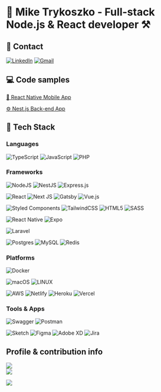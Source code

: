 # 🧑 Mike Trykoszko - Full-stack Node.js & React developer ⚒️

## 📮 Contact
[![LinkedIn](https://img.shields.io/badge/LinkedIn-%230077B5.svg?style=flat-square&logo=linkedin&logoColor=white)](https://linkedin.com/in/michal-trykoszko)
[![Gmail](https://img.shields.io/badge/Gmail-D14836?style=flat-square&logo=gmail&logoColor=white)](mailto:trykoszkom@gmail.com)

## 💻 Code samples
[📱 React Native Mobile App](https://github.com/trykoszko/events-react-native-app)

[⚙️ Nest.js Back-end App](https://github.com/trykoszko/events-nests-js-app)

## 💾 Tech Stack

### Languages
![TypeScript](https://img.shields.io/badge/typescript-%23007ACC.svg?style=flat-square&logo=typescript&logoColor=white)
![JavaScript](https://img.shields.io/badge/javascript-%23323330.svg?style=flat-square&logo=javascript&logoColor=%23F7DF1E)
![PHP](https://img.shields.io/badge/php-%23777BB4.svg?style=flat-square&logo=php&logoColor=white)

### Frameworks
![NodeJS](https://img.shields.io/badge/node.js-6DA55F?style=flat-square&logo=node.js&logoColor=white)
![NestJS](https://img.shields.io/badge/nestjs-%23E0234E.svg?style=flat-square&logo=nestjs&logoColor=white)
![Express.js](https://img.shields.io/badge/express.js-%23404d59.svg?style=flat-square&logo=express&logoColor=%2361DAFB)

![React](https://img.shields.io/badge/react-%2320232a.svg?style=flat-square&logo=react&logoColor=%2361DAFB)
![Next JS](https://img.shields.io/badge/Next-black?style=flat-square&logo=next.js&logoColor=white)
![Gatsby](https://img.shields.io/badge/Gatsby-%23663399.svg?style=flat-square&logo=gatsby&logoColor=white)
![Vue.js](https://img.shields.io/badge/vuejs-%2335495e.svg?style=flat-square&logo=vuedotjs&logoColor=%234FC08D)

![Styled Components](https://img.shields.io/badge/styled--components-DB7093?style=flat-square&logo=styled-components&logoColor=white)
![TailwindCSS](https://img.shields.io/badge/tailwindcss-%2338B2AC.svg?style=flat-square&logo=tailwind-css&logoColor=white)
![HTML5](https://img.shields.io/badge/html5-%23E34F26.svg?style=flat-square&logo=html5&logoColor=white)
![SASS](https://img.shields.io/badge/SASS-hotpink.svg?style=flat-square&logo=SASS&logoColor=white)

![React Native](https://img.shields.io/badge/react_native-%2320232a.svg?style=flat-square&logo=react&logoColor=%2361DAFB)
![Expo](https://img.shields.io/badge/expo-1C1E24?style=flat-square&logo=expo&logoColor=#D04A37)

![Laravel](https://img.shields.io/badge/laravel-%23FF2D20.svg?style=flat-square&logo=laravel&logoColor=white)

![Postgres](https://img.shields.io/badge/postgres-%23316192.svg?style=flat-square&logo=postgresql&logoColor=white)
![MySQL](https://img.shields.io/badge/mysql-%2300f.svg?style=flat-square&logo=mysql&logoColor=white)
![Redis](https://img.shields.io/badge/redis-%23DD0031.svg?style=flat-square&logo=redis&logoColor=white)

### Platforms
![Docker](https://img.shields.io/badge/docker-%230db7ed.svg?style=flat-square&logo=docker&logoColor=white)

![macOS](https://img.shields.io/badge/mac%20os-000000?style=flat-square&logo=macos&logoColor=F0F0F0)
![LINUX](https://img.shields.io/badge/Linux-FCC624?style=flat-square&logo=linux&logoColor=black)

![AWS](https://img.shields.io/badge/AWS-%23FF9900.svg?style=flat-square&logo=amazon-aws&logoColor=white)
![Netlify](https://img.shields.io/badge/netlify-%23000000.svg?style=flat-square&logo=netlify&logoColor=#00C7B7)
![Heroku](https://img.shields.io/badge/heroku-%23430098.svg?style=flat-square&logo=heroku&logoColor=white)
![Vercel](https://img.shields.io/badge/vercel-%23000000.svg?style=flat-square&logo=vercel&logoColor=white)

### Tools & Apps
![Swagger](https://img.shields.io/badge/-Swagger-%23Clojure?style=flat-square&logo=swagger&logoColor=white)
![Postman](https://img.shields.io/badge/Postman-FF6C37?style=flat-square&logo=postman&logoColor=white)

![Sketch](https://img.shields.io/badge/Sketch-FFB387?style=flat-square&logo=sketch&logoColor=black)
![Figma](https://img.shields.io/badge/figma-%23F24E1E.svg?style=flat-square&logo=figma&logoColor=white)
![Adobe XD](https://img.shields.io/badge/Adobe%20XD-470137?style=flat-square&logo=Adobe%20XD&logoColor=#FF61F6)
![Jira](https://img.shields.io/badge/jira-%230A0FFF.svg?style=flat-square&logo=jira&logoColor=white)

## Profile & contribution info
![](https://github-readme-streak-stats.herokuapp.com/?user=trykoszko&theme=dark&hide_border=true)<br/>
![](https://github-readme-stats.vercel.app/api/top-langs/?username=trykoszko&theme=dark&hide_border=true&include_all_commits=true&count_private=true&layout=compact)

[![](https://visitcount.itsvg.in/api?id=trykoszko&icon=0&color=1)](https://visitcount.itsvg.in)

<!-- Proudly created with GPRM ( https://gprm.itsvg.in ) -->

